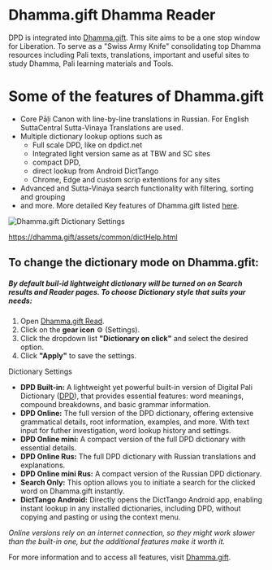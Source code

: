 # Dhamma.gift Dhamma Reader

DPD is integrated into [Dhamma.gift](https://dhamma.gift/). This site aims to be a one stop window for Liberation. To serve as a "Swiss Army Knife" consolidating top Dhamma resources including Pali texts, translations, important and useful sites to study Dhamma, Pali learning materials and Tools.

# Some of the features of Dhamma.gift

- Core Pāḷi Canon with line-by-line translations in Russian. For English SuttaCentral Sutta-Vinaya Translations are used.
- Multiple dictionary lookup options such as 
  - Full scale DPD, like on dpdict.net 
  - Integrated light version same as at TBW and SC sites 
  - compact DPD, 
  - direct lookup from Android DictTango 
  - Chrome, Edge and custom scrip extentions for any sites
- Advanced and Sutta-Vinaya search functionality with filtering, sorting and grouping 
- and more. More detailed Key features of Dhamma.gift listed [here](https://dhamma.gift/assets/common/keyFeatures.html).



![Dhamma.gift Dictionary Settings](https://dhamma.gift/assets/img/dictSettings.png)  

https://dhamma.gift/assets/common/dictHelp.html
 

## To change the dictionary mode on Dhamma.gfit:
##### By default buil-id lightweight dictionary will be turned on on Search results and Reader pages. To choose Dictionary style that suits your needs:
1. Open [Dhamma.gift Read](https://dhamma.gift/sn2.1).
2. Click on the **gear icon** ⚙️ (Settings).
3. Click the dropdown list **"Dictionary on click"** and select the desired option.
4. Click **"Apply"** to save the settings.

Dictionary Settings
- **DPD Built-in:** A lightweight yet powerful built-in version of Digital Pali Dictionary ([DPD](https://docs.dpdict.net/titlepage.html)), that provides essential features: word meanings, compound breakdowns, and basic grammar information.
- **DPD Online:** The full version of the DPD dictionary, offering extensive grammatical details, root information, examples, and more. With text input for futher investigation, word lookup history and settings.
- **DPD Online mini:** A compact version of the full DPD dictionary with essential details.
- **DPD Online Rus:** The full DPD dictionary with Russian translations and explanations.
- **DPD Online mini Rus:** A compact version of the Russian DPD dictionary.
- **Search Only:** This option allows you to initiate a search for the clicked word on Dhamma.gift instantly.
- **DictTango Android:** Directly opens the DictTango Android app, enabling instant lookup in any installed dictionaries, including DPD, without copying and pasting or using the context menu.

*Online versions rely on an internet connection, so they might work slower than the built-in one, but the additional features make it worth it.*


For more information and to access all features, visit [Dhamma.gift](https://dhamma.gift/).
